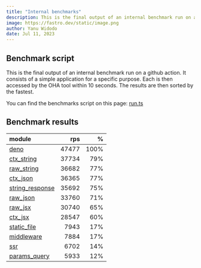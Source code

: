 ```yaml
---
title: "Internal benchmarks"
description: This is the final output of an internal benchmark run on a github action
image: https://fastro.dev/static/image.png
author: Yanu Widodo
date: Jul 11, 2023
---
```


## Benchmark script

This is the final output of an internal benchmark run on a github action. It consists of a simple application for a specific purpose. Each is then accessed by the OHA tool within 10 seconds. The results are then sorted by the fastest.

You can find the benchmarks script on this page: [run.ts](https://github.com/fastrodev/fastro/blob/main/bench/run.ts)

## Benchmark results


| module                                                                                       |   rps |    % |
| :------------------------------------------------------------------------------------------- | ----: | ---: |
| [deno](https://github.com/fastrodev/fastro/blob/main/examples/deno.ts)                       | 47477 | 100% |
| [ctx_string](https://github.com/fastrodev/fastro/blob/main/examples/ctx_string.ts)           | 37734 |  79% |
| [raw_string](https://github.com/fastrodev/fastro/blob/main/examples/raw_string.ts)           | 36682 |  77% |
| [ctx_json](https://github.com/fastrodev/fastro/blob/main/examples/ctx_json.ts)               | 36365 |  77% |
| [string_response](https://github.com/fastrodev/fastro/blob/main/examples/string_response.ts) | 35692 |  75% |
| [raw_json](https://github.com/fastrodev/fastro/blob/main/examples/raw_json.ts)               | 33760 |  71% |
| [raw_jsx](https://github.com/fastrodev/fastro/blob/main/examples/raw_jsx.tsx)                | 30740 |  65% |
| [ctx_jsx](https://github.com/fastrodev/fastro/blob/main/examples/ctx_jsx.tsx)                | 28547 |  60% |
| [static_file](https://github.com/fastrodev/fastro/blob/main/examples/static_file.ts)         |  7943 |  17% |
| [middleware](https://github.com/fastrodev/fastro/blob/main/examples/middleware.ts)           |  7884 |  17% |
| [ssr](https://github.com/fastrodev/fastro/blob/main/examples/ssr.ts)                         |  6702 |  14% |
| [params_query](https://github.com/fastrodev/fastro/blob/main/examples/params_query.ts)       |  5933 |  12% |